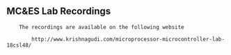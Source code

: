 ## MC&ES Lab Recordings
		
		
		The recordings are available on the following website

			http://www.krishnagudi.com/microprocessor-microcontroller-lab-18csl48/

